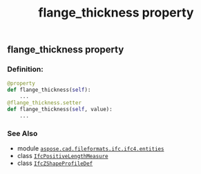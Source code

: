 ﻿---
title: flange_thickness property
second_title: Aspose.CAD for Python via .NET API References
description: 
type: docs
weight: 80
url: /python-net/aspose.cad.fileformats.ifc.ifc4.entities/ifczshapeprofiledef/flange_thickness/
is_root: false
---

## flange_thickness property

### Definition:
```python
@property
def flange_thickness(self):
    ...
@flange_thickness.setter
def flange_thickness(self, value):
    ...
```

### See Also
* module [`aspose.cad.fileformats.ifc.ifc4.entities`](../../)
* class [`IfcPositiveLengthMeasure`](/cad/python-net/aspose.cad.fileformats.ifc.ifc4.types/ifcpositivelengthmeasure)
* class [`IfcZShapeProfileDef`](/cad/python-net/aspose.cad.fileformats.ifc.ifc4.entities/ifczshapeprofiledef)
